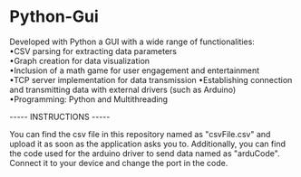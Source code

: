 # Python-Gui
Developed with Python a GUI with a wide range of functionalities:                                                                                                           
•CSV parsing for extracting data parameters                                                                                                                                 
•Graph creation for data visualization                                                                                                                                      
•Inclusion of a math game for user engagement and entertainment                                                                                                             
•TCP server implementation for data transmission
•Establishing connection and transmitting data with external drivers (such as Arduino)                                                                                      
•Programming: Python and Multithreading                                                                                                                                     

-----   INSTRUCTIONS   -----

You can find the csv file in this repository named as "csvFile.csv" and upload it as soon as the application asks you to.
Additionally, you can find the code used for the arduino driver to send data named as "arduCode". Connect it to your device and change the port in the code.
